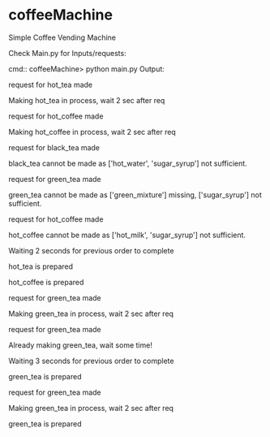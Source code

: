 # coffeeMachine
Simple Coffee Vending Machine

Check Main.py for Inputs/requests:

cmd:: coffeeMachine> python main.py
Output:

request for hot_tea made

Making hot_tea in process, wait 2 sec after req

request for hot_coffee made

Making hot_coffee in process, wait 2 sec after req

request for black_tea made

black_tea cannot be made as ['hot_water', 'sugar_syrup']  not sufficient.

request for green_tea made

green_tea cannot be made as ['green_mixture']  missing, ['sugar_syrup']  not sufficient.

request for hot_coffee made

hot_coffee cannot be made as ['hot_milk', 'sugar_syrup']  not sufficient.

Waiting 2 seconds for previous order to complete

hot_tea is prepared

hot_coffee is prepared

request for green_tea made

Making green_tea in process, wait 2 sec after req

request for green_tea made

Already making green_tea, wait some time!

Waiting 3 seconds for previous order to complete

green_tea is prepared

request for green_tea made

Making green_tea in process, wait 2 sec after req

green_tea is prepared

